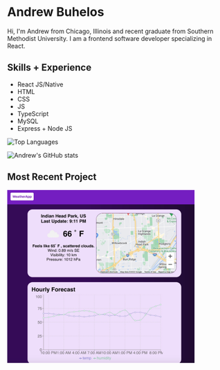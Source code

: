 # Andrew Buhelos

Hi, I'm Andrew from Chicago, Illinois and recent graduate from Southern Methodist University. I am a frontend software developer specializing in React.

## Skills + Experience

- React JS/Native
- HTML
- CSS
- JS
- TypeScript
- MySQL
- Express + Node JS

![Top Languages](https://github-readme-stats-abuhelos.vercel.app/api/top-langs/?username=abuhelos&layout=compact)

![Andrew's GitHub stats](https://github-readme-stats-abuhelos.vercel.app/api?username=abuhelos&hide=contribs,prs)

## Most Recent Project
<a href="https://abuhelos.github.io/weather-app/"><img src="Weather.jpg" height="400px" /></a>
